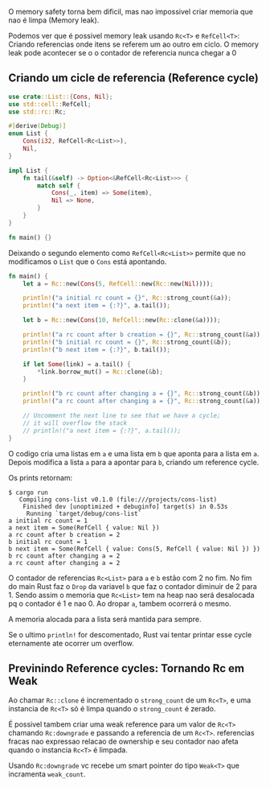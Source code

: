 O memory safety torna bem dificil, mas nao impossivel criar memoria que nao é limpa (Memory leak).

Podemos ver que é possivel memory leak usando `Rc<T>` e `RefCell<T>`: Criando referencias onde itens se referem um ao outro em ciclo. O memory leak pode acontecer se o o contador de referencia nunca chegar a 0

## Criando um cicle de referencia (Reference cycle)

```rust
use crate::List::{Cons, Nil};
use std::cell::RefCell;
use std::rc::Rc;

#[derive(Debug)]
enum List {
    Cons(i32, RefCell<Rc<List>>),
    Nil,
}

impl List {
    fn tail(&self) -> Option<&RefCell<Rc<List>>> {
        match self {
            Cons(_, item) => Some(item),
            Nil => None,
        }
    }
}

fn main() {}
```

Deixando o segundo elemento como `RefCell<Rc<List>>` permite que no modificamos o `List` que o `Cons` está apontando.

```rust
fn main() {
    let a = Rc::new(Cons(5, RefCell::new(Rc::new(Nil))));

    println!("a initial rc count = {}", Rc::strong_count(&a));
    println!("a next item = {:?}", a.tail());

    let b = Rc::new(Cons(10, RefCell::new(Rc::clone(&a))));

    println!("a rc count after b creation = {}", Rc::strong_count(&a));
    println!("b initial rc count = {}", Rc::strong_count(&b));
    println!("b next item = {:?}", b.tail());

    if let Some(link) = a.tail() {
        *link.borrow_mut() = Rc::clone(&b);
    }

    println!("b rc count after changing a = {}", Rc::strong_count(&b));
    println!("a rc count after changing a = {}", Rc::strong_count(&a));

    // Uncomment the next line to see that we have a cycle;
    // it will overflow the stack
    // println!("a next item = {:?}", a.tail());
}
```

O codigo cria uma listas em `a` e uma lista em `b` que aponta para a lista em `a`. Depois modifica a lista `a` para a apontar para `b`, criando um reference cycle. 

Os prints retornam:

```
$ cargo run
   Compiling cons-list v0.1.0 (file:///projects/cons-list)
    Finished dev [unoptimized + debuginfo] target(s) in 0.53s
     Running `target/debug/cons-list`
a initial rc count = 1
a next item = Some(RefCell { value: Nil })
a rc count after b creation = 2
b initial rc count = 1
b next item = Some(RefCell { value: Cons(5, RefCell { value: Nil }) })
b rc count after changing a = 2
a rc count after changing a = 2
```

O contador de referencias `Rc<List>` para `a` e `b` estão com 2 no fim. No fim do main Rust faz o `Drop` da variavel `b` que faz o contador diminuir de 2 para 1. Sendo assim o memoria que `Rc<List>` tem na heap nao será desalocada pq o contador é 1 e nao 0. Ao dropar `a`, tambem ocorrerá o mesmo.

A memoria alocada para a lista será mantida para sempre.

Se o ultimo `println!` for descomentado, Rust vai tentar printar esse cycle eternamente ate ocorrer um overflow.

## Previnindo Reference cycles: Tornando Rc<T> em Weak<T>

Ao chamar `Rc::clone` é incrementado o `strong_count` de um `Rc<T>`, e uma instancia de `Rc<T>` só é limpa quando o `strong_count` é zerado.

É possivel tambem criar uma weak reference para um valor de `Rc<T>` chamando `Rc:downgrade` e passando a referencia de um `Rc<T>`. referencias fracas nao expressao relacao de ownership e seu contador nao afeta quando o instancia `Rc<T>` é limpada.

Usando `Rc:downgrade` vc recebe um smart pointer do tipo `Weak<T>` que incramenta `weak_count`. 